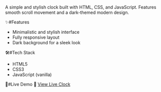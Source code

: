 A simple and stylish clock built with HTML, CSS, and JavaScript. Features smooth scroll movement and a dark-themed modern design.

✨#Features
- Minimalistic and stylish interface
- Fully responsive layout
- Dark background for a sleek look

🛠️#Tech Stack
- HTML5
- CSS3
- JavaScript (vanilla)

🚀#Live Demo
🔗 [View Live Clock](https://abhishek-k-s.github.io/clock/)
